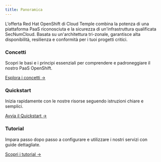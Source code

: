 ```yaml
---
title: Panoramica
---
```


L’offerta Red Hat OpenShift di Cloud Temple combina la potenza di una piattaforma PaaS riconosciuta e la sicurezza di un'infrastruttura qualificata SecNumCloud. Basata su un'architettura tri-zonale, garantisce alta disponibilità, resilienza e conformità per i tuoi progetti critici.

<div class="card-grid">
  <div class="card">
    <h3>Concetti</h3>
    <p>Scopri le basi e i principi essenziali per comprendere e padroneggiare il nostro PaaS OpenShift.</p>
    <a href="paas_openshift/concepts" class="card-link">Esplora i concetti &rarr;</a>
  </div>
  <div class="card">
    <h3>Quickstart</h3>
    <p>Inizia rapidamente con le nostre risorse seguendo istruzioni chiare e semplici.</p>
    <a href="paas_openshift/quickstart" class="card-link">Avvia il Quickstart &rarr;</a>
  </div>
  <div class="card">
    <h3>Tutorial</h3>
    <p>Impara passo dopo passo a configurare e utilizzare i nostri servizi con guide dettagliate.</p>
    <a href="paas_openshift/tutorials" class="card-link">Scopri i tutorial &rarr;</a>
  </div>
</div>